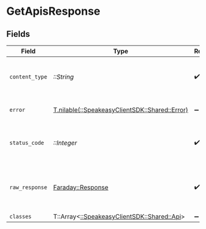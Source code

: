 # GetApisResponse


## Fields

| Field                                                                          | Type                                                                           | Required                                                                       | Description                                                                    |
| ------------------------------------------------------------------------------ | ------------------------------------------------------------------------------ | ------------------------------------------------------------------------------ | ------------------------------------------------------------------------------ |
| `content_type`                                                                 | *::String*                                                                     | :heavy_check_mark:                                                             | HTTP response content type for this operation                                  |
| `error`                                                                        | [T.nilable(::SpeakeasyClientSDK::Shared::Error)](../../models/shared/error.md) | :heavy_minus_sign:                                                             | Default error response                                                         |
| `status_code`                                                                  | *::Integer*                                                                    | :heavy_check_mark:                                                             | HTTP response status code for this operation                                   |
| `raw_response`                                                                 | [Faraday::Response](https://www.rubydoc.info/gems/faraday/Faraday/Response)    | :heavy_check_mark:                                                             | Raw HTTP response; suitable for custom response parsing                        |
| `classes`                                                                      | T::Array<[::SpeakeasyClientSDK::Shared::Api](../../models/shared/api.md)>      | :heavy_minus_sign:                                                             | OK                                                                             |
